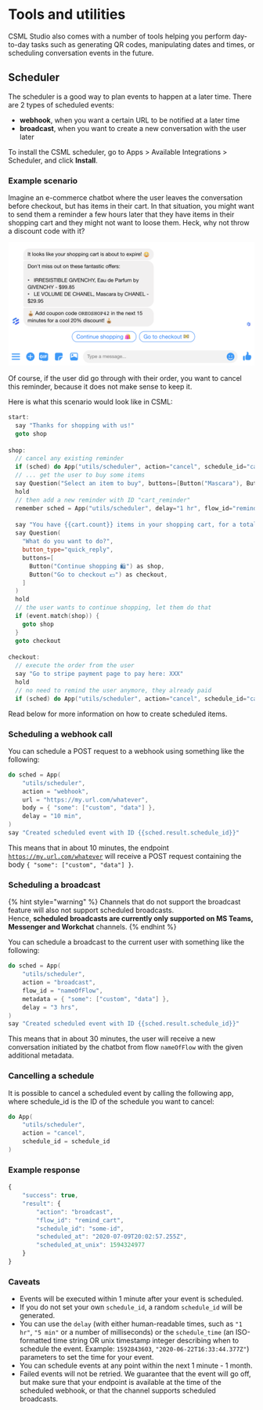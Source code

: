 # Tools and utilities

CSML Studio also comes with a number of tools helping you perform day-to-day tasks such as generating QR codes, manipulating dates and times, or scheduling conversation events in the future.

## Scheduler

The scheduler is a good way to plan events to happen at a later time. There are 2 types of scheduled events:

* **webhook**, when you want a certain URL to be notified at a later time
* **broadcast**, when you want to create a new conversation with the user later

To install the CSML scheduler, go to Apps > Available Integrations > Scheduler, and click **Install**.

### Example scenario

Imagine an e-commerce chatbot where the user leaves the conversation before checkout, but has items in their cart. In that situation, you might want to send them a reminder a few hours later that they have items in their shopping cart and they might not want to loose them. Heck, why not throw a discount code with it?

![](<../../.gitbook/assets/image (18).png>)

Of course, if the user did go through with their order, you want to cancel this reminder, because it does not make sense to keep it.

Here is what this scenario would look like in CSML:

```cpp
start:
  say "Thanks for shopping with us!"
  goto shop

shop:
  // cancel any existing reminder
  if (sched) do App("utils/scheduler", action="cancel", schedule_id="cart_reminder")
  // ... get the user to buy some items
  say Question("Select an item to buy", buttons=[Button("Mascara"), Button("Perfume")])
  hold
  // then add a new reminder with ID "cart_reminder"
  remember sched = App("utils/scheduler", delay="1 hr", flow_id="remind_cart", schedule_id="cart_reminder")
  
  say "You have {{cart.count}} items in your shopping cart, for a total of ${{cart.total}}"
  say Question(
    "What do you want to do?",
    button_type="quick_reply",
    buttons=[
      Button("Continue shopping 🛍") as shop,
      Button("Go to checkout 💵") as checkout,
    ]
  )
  hold
  // the user wants to continue shopping, let them do that
  if (event.match(shop)) {
    goto shop
  }
  goto checkout

checkout:
  // execute the order from the user
  say "Go to stripe payment page to pay here: XXX"
  hold
  // no need to remind the user anymore, they already paid
  if (sched) do App("utils/scheduler", action="cancel", schedule_id="cart_reminder")
```

Read below for more information on how to create scheduled items.

### Scheduling a webhook call

You can schedule a POST request to a webhook using something like the following:

```cpp
do sched = App(
    "utils/scheduler",
    action = "webhook",
    url = "https://my.url.com/whatever",
    body = { "some": ["custom", "data"] },
    delay = "10 min",
)
say "Created scheduled event with ID {{sched.result.schedule_id}}"
```

This means that in about 10 minutes, the endpoint [`https://my.url.com/whatever`](https://my.url.com/whatever) will receive a POST request containing the body `{ "some": ["custom", "data"] }`.

### Scheduling a broadcast

{% hint style="warning" %}
Channels that do not support the broadcast feature will also not support scheduled broadcasts.\
Hence, **scheduled broadcasts are currently only supported on MS Teams, Messenger and Workchat** channels.
{% endhint %}

You can schedule a broadcast to the current user with something like the following:

```cpp
do sched = App(
    "utils/scheduler",
    action = "broadcast",
    flow_id = "nameOfFlow",
    metadata = { "some": ["custom", "data"] },
    delay = "3 hrs",
)
say "Created scheduled event with ID {{sched.result.schedule_id}}"
```

This means that in about 30 minutes, the user will receive a new conversation initiated by the chatbot from flow `nameOfFlow` with the given additional metadata.

### Cancelling a schedule

It is possible to cancel a scheduled event by calling the following app, where schedule\_id is the ID of the schedule you want to cancel:

```cpp
do App(
    "utils/scheduler",
    action = "cancel",
    schedule_id = schedule_id
)
```

### Example response

```javascript
{
    "success": true,
    "result": {
        "action": "broadcast",
        "flow_id": "remind_cart",
        "schedule_id": "some-id",
        "scheduled_at": "2020-07-09T20:02:57.255Z",
        "scheduled_at_unix": 1594324977
    }
}
```

### Caveats

* Events will be executed within 1 minute after your event is scheduled.
* If you do not set your own `schedule_id`, a random `schedule_id` will be generated.
* You can use the `delay` (with either human-readable times, such as `"1 hr"`, `"5 min"` or a number of milliseconds) or the `schedule_time` (an ISO-formatted time string OR unix timestamp integer describing when to schedule the event. Example: `1592843603`, `"2020-06-22T16:33:44.377Z"`) parameters to set the time for your event.
* You can schedule events at any point within the next 1 minute - 1 month.
* Failed events will not be retried. We guarantee that the event will go off, but make sure that your endpoint is available at the time of the scheduled webhook, or that the channel supports scheduled broadcasts.

###
